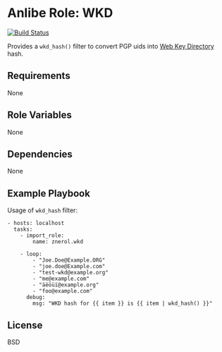 Anlibe Role: WKD
================

[![Build Status](https://travis-ci.org/znerol/ansible-role-wkd.svg?branch=master)](https://travis-ci.org/znerol/ansible-role-wkd)

Provides a `wkd_hash()` filter to convert PGP uids into [Web Key Directory][1] hash.

Requirements
------------

None

Role Variables
--------------

None

Dependencies
------------

None

Example Playbook
----------------

Usage of `wkd_hash` filter:

    - hosts: localhost
      tasks:
        - import_role:
            name: znerol.wkd

        - loop:
            - "Joe.Doe@Example.ORG"
            - "joe.doe@Example.com"
            - "test-wkd@example.org"
            - "me@example.com"
            - "äëöüï@example.org"
            - "foo@example.com"
          debug:
            msg: "WKD hash for {{ item }} is {{ item | wkd_hash() }}"

License
-------

BSD

[1]: https://wiki.gnupg.org/WKD
